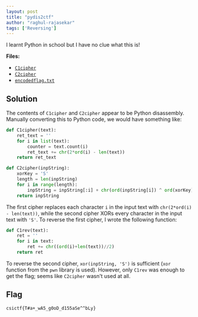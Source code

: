 ```yaml
---
layout: post
title: "pydis2ctf"
author: "raghul-rajasekar"
tags: ['Reversing']
---
```

I learnt Python in school but I have no clue what this is!

**Files:**
- [`C1cipher`](https://github.com/csivitu/ctf-challenges/blob/master/reversing/pydis2ctf/C1cipher)
- [`C2cipher`](https://github.com/csivitu/ctf-challenges/blob/master/reversing/pydis2ctf/C2cipher)
- [`encodedflag.txt`](https://github.com/csivitu/ctf-challenges/blob/master/reversing/pydis2ctf/encodedflag.txt)

## Solution

The contents of `C1cipher` and `C2cipher` appear to be Python disassembly. Manually converting this to Python code, we would have something like:
```python
def C1cipher(text):
    ret_text = ''
    for i in list(text):
        counter = text.count(i)
        ret_text += chr(2*ord(i) - len(text))
    return ret_text

def C2cipher(inpString):
    xorKey = 'S'
    length = len(inpString)
    for i in range(length):
        inpString = inpString[:i] + chr(ord(inpString[i]) ^ ord(xorKey)) + inpString[i+1:]
    return inpString
```

The first cipher replaces each character `i` in the input text with `chr(2*ord(i) - len(text))`, while the second cipher XORs every character in the input text with `'S'`. To reverse the first cipher, I wrote the following function:

```python
def C1rev(text):
    ret = ''
    for i in text:
        ret += chr((ord(i)+len(text))//2)
    return ret
```
To reverse the second cipher, `xor(inpString, 'S')` is sufficient (`xor` function from the `pwn` library is used). However, only `C1rev` was enough to get the flag; seems like `C2cipher` wasn't used at all.

## Flag

```
csictf{T#a+_wA5_g0oD_d155aSe^^bLy}
```
